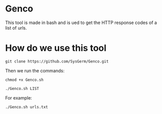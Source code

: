 # Genco
This tool is made in bash and is ued to get the HTTP response codes of a list of urls.

# How do we use this tool
```git clone https://github.com/SysGerm/Genco.git```

Then we run the commands:

```chmod +x Genco.sh```

```./Genco.sh LIST```

For example:

```./Genco.sh urls.txt```

